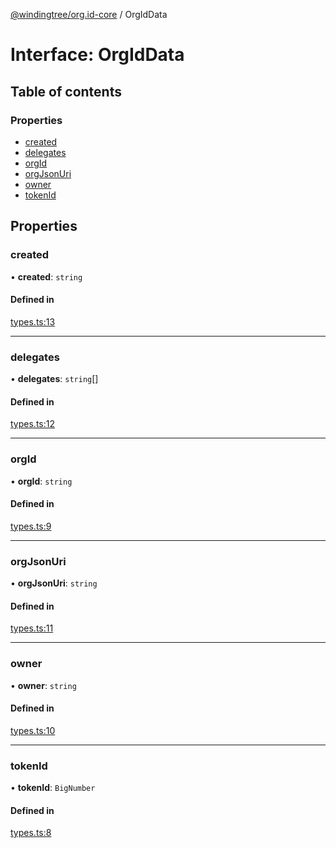 [@windingtree/org.id-core](../README.md) / OrgIdData

# Interface: OrgIdData

## Table of contents

### Properties

- [created](OrgIdData.md#created)
- [delegates](OrgIdData.md#delegates)
- [orgId](OrgIdData.md#orgid)
- [orgJsonUri](OrgIdData.md#orgjsonuri)
- [owner](OrgIdData.md#owner)
- [tokenId](OrgIdData.md#tokenid)

## Properties

### created

• **created**: `string`

#### Defined in

[types.ts:13](https://github.com/windingtree/org.id-sdk/blob/6904194/packages/core/src/types.ts#L13)

___

### delegates

• **delegates**: `string`[]

#### Defined in

[types.ts:12](https://github.com/windingtree/org.id-sdk/blob/6904194/packages/core/src/types.ts#L12)

___

### orgId

• **orgId**: `string`

#### Defined in

[types.ts:9](https://github.com/windingtree/org.id-sdk/blob/6904194/packages/core/src/types.ts#L9)

___

### orgJsonUri

• **orgJsonUri**: `string`

#### Defined in

[types.ts:11](https://github.com/windingtree/org.id-sdk/blob/6904194/packages/core/src/types.ts#L11)

___

### owner

• **owner**: `string`

#### Defined in

[types.ts:10](https://github.com/windingtree/org.id-sdk/blob/6904194/packages/core/src/types.ts#L10)

___

### tokenId

• **tokenId**: `BigNumber`

#### Defined in

[types.ts:8](https://github.com/windingtree/org.id-sdk/blob/6904194/packages/core/src/types.ts#L8)
